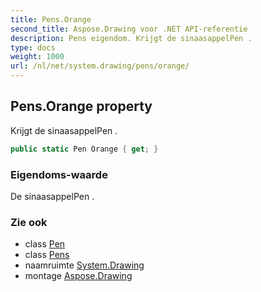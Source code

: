 ```yaml
---
title: Pens.Orange
second_title: Aspose.Drawing voor .NET API-referentie
description: Pens eigendom. Krijgt de sinaasappelPen .
type: docs
weight: 1000
url: /nl/net/system.drawing/pens/orange/
---
```

## Pens.Orange property

Krijgt de sinaasappelPen .

```csharp
public static Pen Orange { get; }
```

### Eigendoms-waarde

De sinaasappelPen .

### Zie ook

* class [Pen](../../pen/)
* class [Pens](../)
* naamruimte [System.Drawing](../../pens/)
* montage [Aspose.Drawing](../../../)


